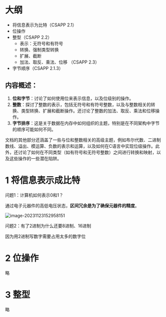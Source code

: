 # 大纲

- 将信息表示为比特（CSAPP 2.1）
- 位操作
- 整型（CSAPP 2.2）
  - 表示：无符号和有符号
  - 转换、强制类型转换
  - 扩展、截断
  - 加法、取反、乘法、位移 （CSAPP 2.3）
- 字节顺序（CSAPP 2.1.3）



## 内容概述：

1. **位和字节**：讨论了如何使用位来表示信息，以及位级别的操作。
2. **整数**：探讨了整数的表示，包括无符号和有符号整数，以及与整数相关的转换、类型转换、扩展和截断操作。还讨论了整数的加法、取反、乘法和位移操作。
3. **字节排序**：这是关于数据在内存中如何组织的主题，特别是在不同架构中字节的顺序可能如何不同。

文档的其他部分还涵盖了一些与位和整数相关的高级主题，例如布尔代数、二进制数线、溢出、模运算、负数的表示和运算，以及如何在C语言中实现位级操作。此外，还讨论了如何在不同类型（如有符号和无符号整数）之间进行转换和映射，以及这些操作的一些潜在陷阱。  



# 1 将信息表示成比特

问题1：计算机如何表示0和1？

通过电子元器件的高低电压状态，**区间冗余是为了确保元器件的精度**。

![image-20231123152958151](D:\advanced\CMU_15213\Lecture\lec2.assets\image-20231123152958151.png)



问题2：有了2进制为什么还要8进制、16进制

因为用2进制写数字需要占用太多的数字位



# 2 位操作

略

# 3 整型

略



